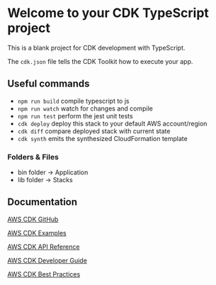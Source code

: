 # Welcome to your CDK TypeScript project

This is a blank project for CDK development with TypeScript.

The `cdk.json` file tells the CDK Toolkit how to execute your app.

## Useful commands

- `npm run build` compile typescript to js
- `npm run watch` watch for changes and compile
- `npm run test` perform the jest unit tests
- `cdk deploy` deploy this stack to your default AWS account/region
- `cdk diff` compare deployed stack with current state
- `cdk synth` emits the synthesized CloudFormation template

### Folders & Files

- bin folder -> Application
- lib folder -> Stacks

## Documentation

[AWS CDK GitHub](https://github.com/aws/aws-cdk)

[AWS CDK Examples](https://github.com/aws-samples/aws-cdk-examples)

[AWS CDK API Reference](https://docs.aws.amazon.com/cdk/api/v2/docs/aws-construct-library.html)

[AWS CDK Developer Guide](https://docs.aws.amazon.com/cdk/v2/guide/home.html)

[AWS CDK Best Practices](https://docs.aws.amazon.com/cdk/v2/guide/best-practices.html)
